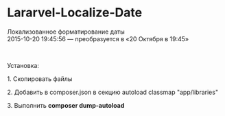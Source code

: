 # Lararvel-Localize-Date

<p>
Локализованное форматирование даты
<br>
2015-10-20 19:45:56 — преобразуется в «20 Октября в 19:45»</p>
<br>
<p>Установка:</p>
<p>1. Скопировать файлы</p>
<p>2. Добавить в composer.json в секцию autoload classmap "app/libraries"</p>
<p>3. Выполнить <b>composer dump-autoload<b></p>
